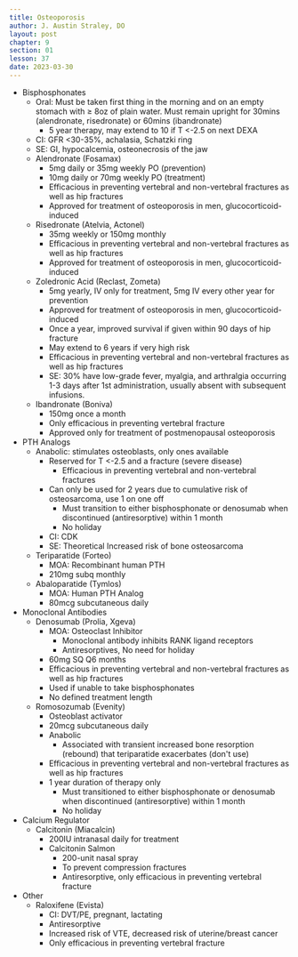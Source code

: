 ```yaml
---
title: Osteoporosis
author: J. Austin Straley, DO
layout: post
chapter: 9
section: 01
lesson: 37
date: 2023-03-30
---
```


- Bisphosphonates
  - Oral: Must be taken first thing in the morning and on an empty stomach with ≥ 8oz of plain water. Must remain upright for 30mins (alendronate, risedronate) or 60mins (ibandronate)
    - 5 year therapy, may extend to 10 if T \<-2.5 on next DEXA
  - CI: GFR \<30-35%, achalasia, Schatzki ring
  - SE: GI, hypocalcemia, osteonecrosis of the jaw
  - Alendronate (Fosamax)
    - 5mg daily or 35mg weekly PO (prevention)
    - 10mg daily or 70mg weekly PO (treatment)
    - Efficacious in preventing vertebral and non-vertebral fractures as well as hip fractures
    - Approved for treatment of osteoporosis in men, glucocorticoid-induced
  - Risedronate (Atelvia, Actonel)
    - 35mg weekly or 150mg monthly
    - Efficacious in preventing vertebral and non-vertebral fractures as well as hip fractures
    - Approved for treatment of osteoporosis in men, glucocorticoid-induced
  - Zoledronic Acid (Reclast, Zometa)
    - 5mg yearly, IV only for treatment, 5mg IV every other year for prevention
    - Approved for treatment of osteoporosis in men, glucocorticoid-induced
    - Once a year, improved survival if given within 90 days of hip fracture
    - May extend to 6 years if very high risk
    - Efficacious in preventing vertebral and non-vertebral fractures as well as hip fractures
    - SE: 30% have low-grade fever, myalgia, and arthralgia occurring 1-3 days after 1st administration, usually absent with subsequent infusions.
  - Ibandronate (Boniva)
    - 150mg once a month
    - Only efficacious in preventing vertebral fracture
    - Approved only for treatment of postmenopausal osteoporosis
- PTH Analogs
  - Anabolic: stimulates osteoblasts, only ones available
    - Reserved for T \<-2.5 and a fracture (severe disease)
      - Efficacious in preventing vertebral and non-vertebral fractures
    - Can only be used for 2 years due to cumulative risk of osteosarcoma, use 1 on one off
      - Must transition to either bisphosphonate or denosumab when discontinued (antiresorptive) within 1 month
      - No holiday
    - CI: CDK
    - SE: Theoretical Increased risk of bone osteosarcoma
  - Teriparatide (Forteo)
    - MOA: Recombinant human PTH
    - 210mg subq monthly
  - Abaloparatide (Tymlos)
    - MOA: Human PTH Analog
    - 80mcg subcutaneous daily
- Monoclonal Antibodies
  - Denosumab (Prolia, Xgeva)
    - MOA: Osteoclast Inhibitor
      - Monoclonal antibody inhibits RANK ligand receptors
      - Antiresorptives, No need for holiday
    - 60mg SQ Q6 months
    - Efficacious in preventing vertebral and non-vertebral fractures as well as hip fractures
    - Used if unable to take bisphosphonates
    - No defined treatment length
  - Romosozumab (Evenity)
    - Osteoblast activator
    - 20mcg subcutaneous daily
    - Anabolic
      - Associated with transient increased bone resorption (rebound) that teriparatide exacerbates (don't use)
    - Efficacious in preventing vertebral and non-vertebral fractures as well as hip fractures
    - 1 year duration of therapy only
      - Must transitioned to either bisphosphonate or denosumab when discontinued (antiresorptive) within 1 month
      - No holiday
- Calcium Regulator
  - Calcitonin (Miacalcin)
    - 200IU intranasal daily for treatment
    - Calcitonin Salmon
      - 200-unit nasal spray
      - To prevent compression fractures
      - Antiresorptive, only efficacious in preventing vertebral fracture
- Other
  - Raloxifene (Evista)
    - CI: DVT/PE, pregnant, lactating
    - Antiresorptive
    - Increased risk of VTE, decreased risk of uterine/breast cancer
    - Only efficacious in preventing vertebral fracture